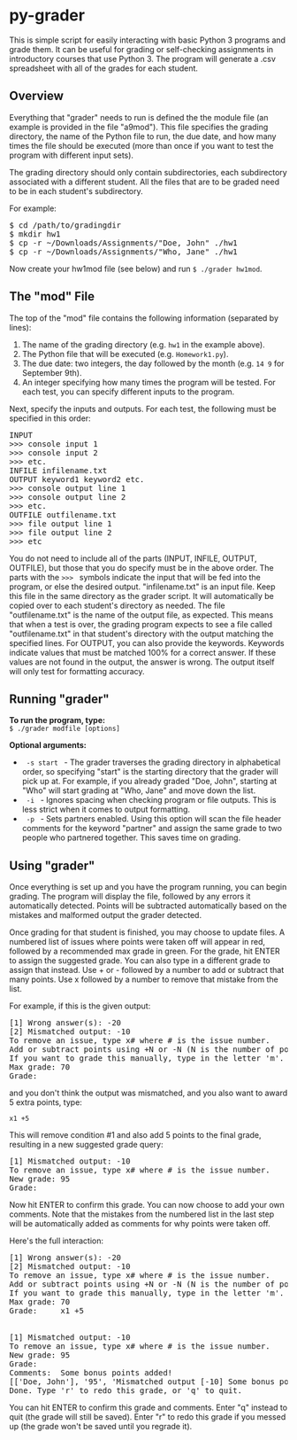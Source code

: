 py-grader
=========

This is simple script for easily interacting with basic Python 3 programs and grade them. It can be useful for grading or self-checking assignments in introductory courses that use Python 3. The program will generate a .csv spreadsheet with all of the grades for each student.



Overview
--------------

Everything that "grader" needs to run is defined the the module file (an example is provided in the file "a9mod"). This file specifies the grading directory, the name of the Python file to run, the due date, and how many times the file should be executed (more than once if you want to test the program with different input sets).

The grading directory should only contain subdirectories, each subdirectory associated with a different student. All the files that are to be graded need to be in each student's subdirectory.

For example:

<pre>
$ cd /path/to/gradingdir
$ mkdir hw1
$ cp -r ~/Downloads/Assignments/"Doe, John" ./hw1
$ cp -r ~/Downloads/Assignments/"Who, Jane" ./hw1
</pre>

Now create your hw1mod file (see below) and run `$ ./grader hw1mod`.



The "mod" File
--------------

The top of the "mod" file contains the following information (separated by lines):

<ol>
  <li>
    The name of the grading directory (e.g. <code>hw1</code> in the example above).
  </li>
  <li>
    The Python file that will be executed (e.g. <code>Homework1.py</code>).
  </li>
  <li>
    The due date: two integers, the day followed by the month (e.g. <code>14 9</code> for September 9th).
  </li>
  <li>
    An integer specifying how many times the program will be tested. For each test, you can specify different inputs to the program.
  </li>
</ol>

Next, specify the inputs and outputs. For each test, the following must be specified in this order:

<pre>
INPUT
>>> console input 1
>>> console input 2
>>> etc.
INFILE infilename.txt
OUTPUT keyword1 keyword2 etc.
>>> console output line 1
>>> console output line 2
>>> etc.
OUTFILE outfilename.txt
>>> file output line 1
>>> file output line 2
>>> etc
</pre>

You do not need to include all of the parts (INPUT, INFILE, OUTPUT, OUTFILE), but those that you do specify must be in the above order. The parts with the `>>> ` symbols indicate the input that will be fed into the program, or else the desired output. "infilename.txt" is an input file. Keep this file in the same directory as the grader script. It will automatically be copied over to each student's directory as needed. The file "outfilename.txt" is the name of the output file, as expected. This means that when a test is over, the grading program expects to see a file called "outfilename.txt" in that student's directory with the output matching the specified lines. For OUTPUT, you can also provide the keywords. Keywords indicate values that must be matched 100% for a correct answer. If these values are not found in the output, the answer is wrong. The output itself will only test for formatting accuracy.



Running "grader"
--------------

<b> To run the program, type: </b> <br>
`$ ./grader modfile [options]` <br>

<b> Optional arguments: </b>
<ul>
  <li>
    <code> -s start </code> - The grader traverses the grading directory in alphabetical order, so specifying "start" is the starting directory that the grader will pick up at. For example, if you already graded "Doe, John", starting at "Who" will start grading at "Who, Jane" and move down the list.
  </li>
  <li>
    <code> -i </code> - Ignores spacing when checking program or file outputs. This is less strict when it comes to output formatting.
  </li>
  <li>
    <code> -p </code> - Sets partners enabled. Using this option will scan the file header comments for the keyword "partner" and assign the same grade to two people who partnered together. This saves time on grading.
  </li>
</ul>



Using "grader"
--------------

Once everything is set up and you have the program running, you can begin grading. The program will display the file, followed by any errors it automatically detected. Points will be subtracted automatically based on the mistakes and malformed output the grader detected.

Once grading for that student is finished, you may choose to update files. A numbered list of issues where points were taken off will appear in red, followed by a recommended max grade in green. For the grade, hit ENTER to assign the suggested grade. You can also type in a different grade to assign that instead. Use + or - followed by a number to add or subtract that many points. Use x followed by a number to remove that mistake from the list.

For example, if this is the given output:

<pre>
[1] Wrong answer(s): -20
[2] Mismatched output: -10
To remove an issue, type x# where # is the issue number.
Add or subtract points using +N or -N (N is the number of points).
If you want to grade this manually, type in the letter 'm'.
Max grade: 70
Grade:     
</pre>

and you don't think the output was mismatched, and you also want to award 5 extra points, type:

`x1 +5`

This will remove condition #1 and also add 5 points to the final grade, resulting in a new suggested grade query:

<pre>
[1] Mismatched output: -10
To remove an issue, type x# where # is the issue number.
New grade: 95
Grade:     
</pre>

Now hit ENTER to confirm this grade. You can now choose to add your own comments. Note that the mistakes from the numbered list in the last step will be automatically added as comments for why points were taken off.

Here's the full interaction:

<pre>
[1] Wrong answer(s): -20
[2] Mismatched output: -10
To remove an issue, type x# where # is the issue number.
Add or subtract points using +N or -N (N is the number of points).
If you want to grade this manually, type in the letter 'm'.
Max grade: 70
Grade:     x1 +5


[1] Mismatched output: -10
To remove an issue, type x# where # is the issue number.
New grade: 95
Grade:     
Comments:  Some bonus points added!
[['Doe, John'], '95', 'Mismatched output [-10] Some bonus points added!']
Done. Type 'r' to redo this grade, or 'q' to quit. 
</pre>

You can hit ENTER to confirm this grade and comments. Enter "q" instead to quit (the grade will still be saved). Enter "r" to redo this grade if you messed up (the grade won't be saved until you regrade it).
